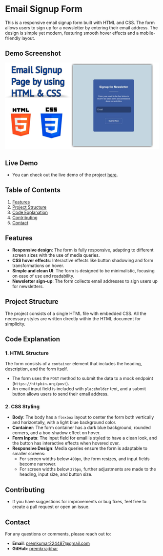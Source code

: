 # Email Signup Form

This is a responsive email signup form built with HTML and CSS. The form allows users to sign up for a newsletter by entering their email address. The design is simple yet modern, featuring smooth hover effects and a mobile-friendly layout.

## Demo Screenshot

![Form Preview](assets/screenshot.jpg)

## Live Demo

* You can check out the live demo of the project [here](https://premkrrajbhar.github.io/signup-form-page/).

## Table of Contents
1. [Features](#features)
2. [Project Structure](#project-structure)
3. [Code Explanation](#code-explanation)
4. [Contributing](#contributing)
5. [Contact](#contact)

## Features

- **Responsive design**: The form is fully responsive, adapting to different screen sizes with the use of media queries.
- **CSS hover effects**: Interactive effects like button shadowing and form transformations on hover.
- **Simple and clean UI**: The form is designed to be minimalistic, focusing on ease of use and readability.
- **Newsletter sign-up**: The form collects email addresses to sign users up for newsletters.

## Project Structure

The project consists of a single HTML file with embedded CSS. All the necessary styles are written directly within the HTML document for simplicity.

## Code Explanation

### 1. HTML Structure

The form consists of a `container` element that includes the heading, description, and the form itself.

- The form uses the `POST` method to submit the data to a mock endpoint (`https://httpbin.org/post`).
- An email input field is included with `placeholder` text, and a submit button allows users to send their email address.

### 2. CSS Styling

- **Body**: The body has a `flexbox` layout to center the form both vertically and horizontally, with a light blue background color.
- **Container**: The form container has a dark blue background, rounded corners, and a box-shadow effect on hover.
- **Form Inputs**: The input field for email is styled to have a clean look, and the button has interactive effects when hovered over.
- **Responsive Design**: Media queries ensure the form is adaptable to smaller screens:
  - For screen widths below `400px`, the form resizes, and input fields become narrower.
  - For screen widths below `275px`, further adjustments are made to the heading, input size, and button size.

## Contributing

- If you have suggestions for improvements or bug fixes, feel free to create a pull request or open an issue.

## Contact

For any questions or comments, please reach out to:
- **Email**: [premkumar224487@gmail.com](mailto:premkumar224487@gmail.com)
- **GitHub**: [premkrrajbhar](https://github.com/premkrrajbhar)
